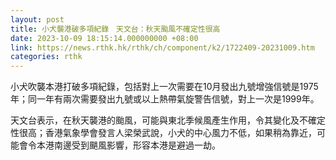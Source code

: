 ```yaml
---
layout: post
title: 小犬襲港破多項紀錄　天文台：秋天颱風不確定性很高
date: 2023-10-09 18:15:14.000000000 +08:00
link: https://news.rthk.hk/rthk/ch/component/k2/1722409-20231009.htm
categories: rthk
---
```


小犬吹襲本港打破多項紀錄，包括對上一次需要在10月發出九號增強信號是1975年；同一年有兩次需要發出九號或以上熱帶氣旋警告信號，對上一次是1999年。

天文台表示，在秋天襲港的颱風，可能與東北季候風產生作用，令其變化及不確定性很高；香港氣象學會發言人梁榮武說，小犬的中心風力不低，如果稍為靠近，可能會令本港南邊受到颶風影響，形容本港是避過一劫。
